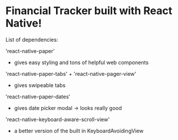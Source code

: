 # Financial Tracker built with React Native!

List of dependencies:

'react-native-paper'

- gives easy styling and tons of helpful web components

'react-native-paper-tabs' + 'react-native-pager-view'

- gives swipeable tabs

'react-native-paper-dates'

- gives date picker modal -> looks really good

'react-native-keyboard-aware-scroll-view'

- a better version of the built in KeyboardAvoidingView
